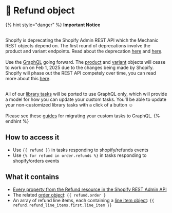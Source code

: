 # 🚫 Refund object

{% hint style="danger" %}
**Important Notice**

\
Shopify is deprecating the Shopify Admin REST API which the Mechanic REST objects depend on. The first round of deprecations involve the product and variant endpoints. Read about the deprecation  [here](https://shopify.dev/docs/apps/build/graphql/migrate/new-product-model#whats-changing) and [here](https://shopify.dev/docs/apps/build/graphql/migrate).\
\
Use the [GraphQL](../../../../core/actions/shopify.md#graphql) going forward. The [product](product.md) and [variant](variant.md) objects will cease to work on on Feb 1, 2025 due to the changes being made by Shopify. Shopify will phase out the REST API competely over time, you can read more about this [here](https://shopify.dev/docs/apps/build/graphql/migrate).

\
All of our [library tasks](https://tasks.mechanic.dev/) will be ported to use GraphQL only, which will provide a model for how you can update your custom tasks. You'll be able to update your non-customized library tasks with a click of a button :relaxed:\
\
Please see these [guides](../../../../resources/converting-tasks-from-shopify-rest-to-graphql/) for migrating your custom tasks to GraphQL.
{% endhint %}

## How to access it

* Use `{{ refund }}`  in tasks responding to shopify/refunds events
* Use `{% for refund in order.refunds %}`  in tasks responding to shopify/orders events

## What it contains

* [Every property from the Refund resource in the Shopify REST Admin API](https://shopify.dev/docs/admin-api/rest/reference/orders/refund#properties)
* The related [order object](order.md): `{{ refund.order }`&#x20;
* An array of refund line items, each containing a [line item object](line-item.md): `{{ refund.refund_line_items.first.line_item }}`
